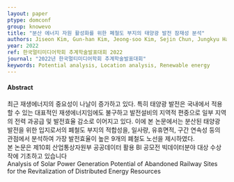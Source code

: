 ```yaml
---
layout: paper
ptype: domconf
group: knowevo
title: "분산 에너지 자원 활성화를 위한 폐철도 부지의 태양광 발전 잠재성 분석"
authors: Jiseon Kim, Gun-han Kim, Jeong-soo Kim, Sejin Chun, Jungkyu Han
year: 2022
ref: 한국멀티미디어학회 추계학술발표대회 2022
journal: "2022년 한국멀티미디어학회 추계학술발표대회"
keywords: Potential analysis, Location analysis, Renewable energy
---
```


<h4><span class="badge badge-info">Abstract</span></h4>
최근 재생에너지의 중요성이 나날이 증가하고 있다. 특히 태양광 발전은 국내에서 적용할 수 있는 대표적인 재생에너지임에도 불구하고 발전설비의 지역적 편중으로 일부 지역의 전력 과공급 및 발전효율 감소로 이어지고 있다. 이에 본 논문에서는 분산된 태양광 발전을 위한 입지로서의 폐철도 부지의 적합성을, 일사량, 유휴면적, 구간 연속성 둥의 관점에서 분석하여 가장 발전효율이 높은 9개의 폐철도 노선을 제시하였다. 

<div class="alert alert-primary" role="alert">
   본 논문은 제10회 산업통상자원부 공공데이터 활용 BI 공모전 빅데이터분야 대상 수상작에 기초하고 있습니다
</div>

<div class="alert alert-warning" role="alert">
   Analysis of Solar Power Generation Potential of Abandoned Railway Sites for the Revitalization of Distributed Energy Resources
</div>
